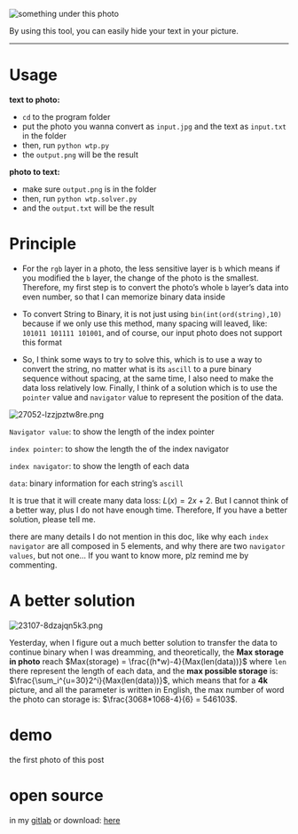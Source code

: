 ![something under this photo](https://cdn-1257758577.cos.ap-chengdu.myqcloud.com/2019/06/21/1561107190.png)

By using this tool, you can easily hide your text in your picture.

------

# Usage

**text to photo:**

- `cd` to the program folder
- put the photo you wanna convert as `input.jpg` and the text as `input.txt` in the folder
- then, run `python wtp.py`
- the `output.png` will be the result

**photo to text:**

- make sure `output.png` is in the folder
- then, run `python wtp.solver.py` 
- and the `output.txt` will be the result

# Principle

- For the `rgb` layer in a photo, the less sensitive layer is `b` which means if you modified the `b` layer, the change of the photo is the smallest. Therefore, my first step is to convert the photo’s whole `b` layer’s data into even number, so that I can memorize  binary data inside

- To convert String to Binary, it is not just using `bin(int(ord(string),10)` because if we only use this method, many spacing will leaved, like: `101011 101111 101001`, and of course, our input photo does not support this format  

- So, I think some ways to try to solve this, which is to use a way to convert the string, no matter what is its `ascill` to a pure binary sequence without spacing, at the same time, I also need to make the data loss relatively low. Finally, I think of a solution which is to use the `pointer` value and `navigator` value to represent the position of the data. 

![27052-lzzjpztw8re.png](https://cdn-1257758577.cos.ap-chengdu.myqcloud.com/2019/06/30/1561862804.png)

  `Navigator value`: to show the length of the index pointer

  `index pointer`: to show the length the of the index navigator

  `index navigator`: to show the length of each data

  `data`: binary information for each string’s `ascill`

  It is true that it will create many data loss:  $L(x) = 2x + 2$. But I cannot think of a better way, plus I do not have enough time. Therefore, If you have a better solution, please tell me.

  there are many details I do not mention in this doc, like why each `index navigator` are all composed in 5 elements, and why there are two `navigator values`, but not one... If you want to know more, plz remind me by commenting.

# A better solution
![23107-8dzajqn5k3.png](https://cdn-1257758577.cos.ap-chengdu.myqcloud.com/2019/06/30/1561862395.png)

Yesterday, when I figure out a much better solution to transfer the data to continue binary when I was dreamming, and theoretically, the **Max storage in photo** reach $Max(storage) = \frac{(h*w)-4}{Max(len(data))}$ where `len` there represent the length of each data, and the **max possible storage** is: $\frac{\sum_i^{u=30}2^i}{Max(len(data))}$, which means that for a **4k** picture, and all the parameter is written in English, the max number of word the photo can storage is: $\frac{3068*1068-4}{6} = 546103$.

# demo
the first photo of this post

# open source
in my [gitlab](https://gitlab.com/wyatthuang)
or download: [here](https://gitlab.com/wyatthuang/wtp/-/archive/master/wtp-master.zip)